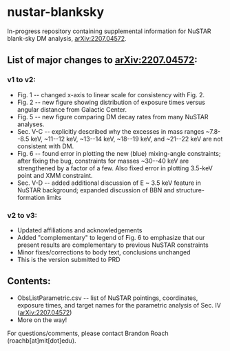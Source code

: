 # nustar-blanksky
In-progress repository containing supplemental information for NuSTAR blank-sky DM analysis, [arXiv:2207.04572](https://arxiv.org/abs/2207.04572).

## List of major changes to [arXiv:2207.04572](https://arxiv.org/abs/2207.04572):

### v1 to v2:
- Fig. 1 -- changed x-axis to linear scale for consistency with Fig. 2.
- Fig. 2 -- new figure showing distribution of exposure times versus angular distance from Galactic Center.
- Fig. 5 -- new figure comparing DM decay rates from many NuSTAR analyses.
- Sec. V-C -- explicitly described why the excesses in mass ranges ~7.8--8.5 keV, ~11--12 keV, ~13--14 keV, ~18--19 keV, and ~21--22 keV are not consistent with DM.
- Fig. 6 -- found error in plotting the new (blue) mixing-angle constraints; after fixing the bug, constraints for masses ~30--40 keV are strengthened by a factor of a few. Also fixed error in plotting 3.5-keV point and XMM constraint.
- Sec. V-D -- added additional discussion of E ~ 3.5 keV feature in NuSTAR background; expanded discussion of BBN and structure-formation limits

### v2 to v3:
- Updated affiliations and acknowledgements
- Added "complementary" to legend of Fig. 6 to emphasize that our present results are complementary to previous NuSTAR constraints
- Minor fixes/corrections to body text, conclusions unchanged
- This is the version submitted to PRD


## Contents:
- ObsListParametric.csv -- list of NuSTAR pointings, coordinates, exposure times, and target names for the parametric analysis of Sec. IV ([arXiv:2207.04572](https://arxiv.org/abs/2207.04572))
- More on the way!

For questions/comments, please contact Brandon Roach (roachb[at]mit[dot]edu). 
